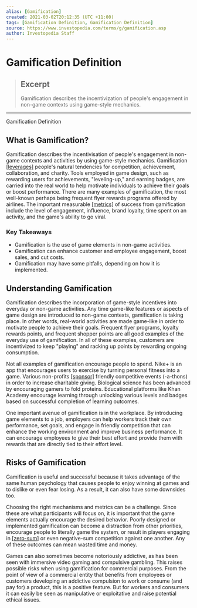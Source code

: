 ```yaml
---
alias: [Gamification]
created: 2021-03-02T20:12:35 (UTC +11:00)
tags: [Gamification Definition, Gamification Definition]
source: https://www.investopedia.com/terms/g/gamification.asp
author: Investopedia Staff
---
```


# Gamification Definition

> ## Excerpt
> Gamification describes the incentivization of people's engagement in non-game contexts using game-style mechanics.

---

Gamification Definition
## What is Gamification?

Gamification describes the incentivisation of people's engagement in non-game contexts and activities by using game-style mechanics. Gamification [[leverages]](https://www.investopedia.com/terms/l/leverage.asp) people's natural tendencies for competition, achievement, collaboration, and charity. Tools employed in game design, such as rewarding users for achievements, "leveling-up," and earning badges, are carried into the real world to help motivate individuals to achieve their goals or boost performance. There are many examples of gamification, the most well-known perhaps being frequent flyer rewards programs offered by airlines. The important measurable [[metrics]](https://www.investopedia.com/terms/m/metrics.asp) of success from gamification include the level of engagement, influence, brand loyalty, time spent on an activity, and the game's ability to go viral.

### Key Takeaways

-   Gamification is the use of game elements in non-game activities.
-   Gamification can enhance customer and employee engagement, boost sales, and cut costs.
-   Gamification may have some pitfalls, depending on how it is implemented.

## Understanding Gamification

Gamification describes the incorporation of game-style incentives into everyday or non-game activities. Any time game-like features or aspects of game design are introduced to non-game contexts, gamification is taking place. In other words, real-world activities are made game-like in order to motivate people to achieve their goals. Frequent flyer programs, loyalty rewards points, and frequent shopper points are all good examples of the everyday use of gamification. In all of these examples, customers are incentivized to keep "playing" and racking up points by rewarding ongoing consumption.

Not all examples of gamification encourage people to spend. Nike+ is an app that encourages users to exercise by turning personal fitness into a game. Various non-profits [[sponsor]](https://www.investopedia.com/terms/s/sponsor.asp) friendly competitive events (-a-thons) in order to increase charitable giving. Biological science has been advanced by encouraging gamers to fold proteins. Educational platforms like Khan Academy encourage learning through unlocking various levels and badges based on successful completion of learning outcomes.

One important avenue of gamification is in the workplace. By introducing game elements to a job, employers can help workers track their own performance, set goals, and engage in friendly competition that can enhance the working environment and improve business performance. It can encourage employees to give their best effort and provide them with rewards that are directly tied to their effort level.

## Risks of Gamification

Gamification is useful and successful because it takes advantage of the same human psychology that causes people to enjoy winning at games and to dislike or even fear losing. As a result, it can also have some downsides too. 

Choosing the right mechanisms and metrics can be a challenge. Since these are what participants will focus on, it is important that the game elements actually encourage the desired behavior. Poorly designed or implemented gamification can become a distraction from other priorities, encourage people to literally game the system, or result in players engaging in [[zero-sum]](https://www.investopedia.com/terms/z/zero-sumgame.asp) or even negative-sum competition against one another. Any of these outcomes can mean wasted time and money.

Games can also sometimes become notoriously addictive, as has been seen with immersive video gaming and compulsive gambling. This raises possible risks when using gamification for commercial purposes. From the point of view of a commercial entity that benefits from employees or customers developing an addictive compulsion to work or consume (and pay for) a product, this is a positive feature. But for workers and consumers it can easily be seen as manipulative or exploitative and raise potential ethical issues.

